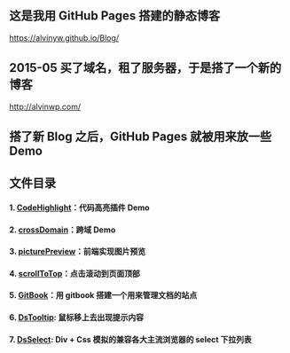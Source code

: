 ﻿## 这是我用 GitHub Pages 搭建的静态博客 

<a target="_blank" href="https://alvinyw.github.io/Blog/">https://alvinyw.github.io/Blog/</a>

## 2015-05 买了域名，租了服务器，于是搭了一个新的博客

<a target="_blank" href="http://alvinwp.com/">http://alvinwp.com/</a>

## 搭了新 Blog 之后，GitHub Pages 就被用来放一些 Demo

## 文件目录

#### 1. [CodeHighlight](https://github.com/Alvinyw/CodeHighlight)：代码高亮插件 Demo
#### 2. [crossDomain](https://github.com/Alvinyw/crossDomain)：跨域 Demo
#### 3. [picturePreview](https://github.com/Alvinyw/picturePreview)：前端实现图片预览
#### 4. [scrollToTop](https://github.com/Alvinyw/scrollToTop)：点击滚动到页面顶部
#### 5. [GitBook](https://github.com/Alvinyw/GitBook)：用 gitbook 搭建一个用来管理文档的站点
#### 6. [DsTooltip](https://github.com/Alvinyw/DsTooltip): 鼠标移上去出现提示内容
#### 7. [DsSelect](https://github.com/Alvinyw/DsSelect): Div + Css 模拟的兼容各大主流浏览器的 select 下拉列表